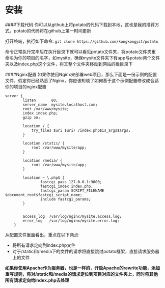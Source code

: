 安装
===

####下载代码
你可以从github上将potato的代码下载到本地，这也是我的推荐方式。potato的代码将在github上第一时间更新

打开终端，执行如下命令:
`git clone https://github.com/kongkongyzt/potato`

命令正常执行完毕后在执行目录下就可以看见potato文件夹，将potato文件夹重命名为你的项目的名字，如mysite，确保mysite文件夹下有app与potato两个文件夹以及index.php这个文件，将其整个文件夹移动到网站的根目录下

####Nginx配置
如果你使用Nginx来部署web项目，那么下面是一份示例的配置文件，假定你已经熟悉了Nginx，你应该知晓了如何基于这个示例配置修改成合适你的项目的nginx配置
````
server {
        listen       80;
        server_name  mysite.localhost.com;
        root /var/www/mysite;
        index index.php;
        gzip on;

        location / {
            try_files $uri $uri/ /index.php$is_args$args;
        }

        location /static/ {
            root /var/www/mysite/app;
        }

        location /media/ {
            root /var/www/mysite/app;
        }

	    location ~ \.php$ {
                fastcgi_pass 127.0.0.1:9000;
                fastcgi_index index.php;
                fastcgi_param SCRIPT_FILENAME $document_root$fastcgi_script_name;
                include fastcgi_params;
        }
        
               
        access_log  /var/log/nginx/mysite.access.log;
        error_log   /var/log/nginx/mysite.error.log;
    }
````

从配置文件里面看出，重点在以下两点:

+ 将所有请求定向到index.php文件
+ 对于/static和/media下的文件的请求将直接跳过potato框架，直接请求服务器上的文件

**如果你使用Apache作为服务器，也是一样的，开启Apache的rewrite功能，添加重写规则，将对/static和/media的请求定位到项目对应的文件夹上，同时将其他所有请求定向给index.php去处理**